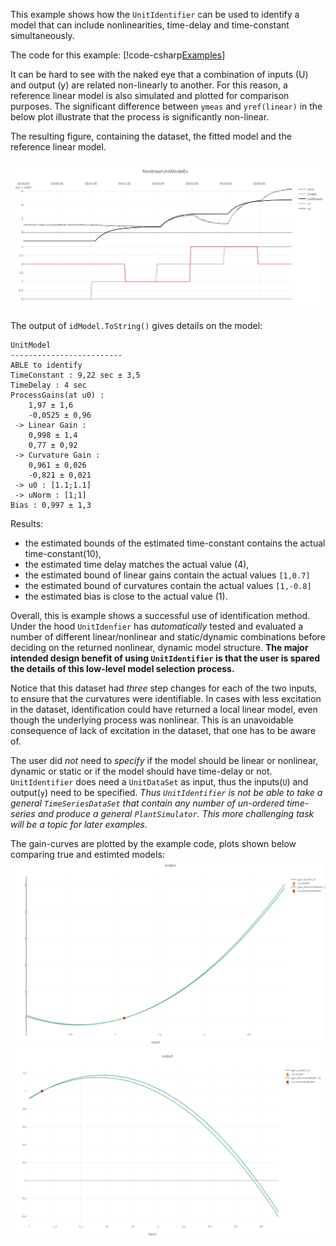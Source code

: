 
This example shows how the ``UnitIdentifier`` can be used to identify a model that
can include nonlinearities, time-delay and time-constant simultaneously.

The code for this example:
[!code-csharp[Examples](../../TimeSeriesAnalysis.Tests/Examples/SystemIdent.cs?name=ex_NONLINEAR_UNIT_MODEL)]

It can be hard to see with the naked eye that a combination of inputs (U) and output (y) 
are related non-linearly to another. For this reason, a reference linear model is also 
simulated and plotted for comparison purposes. The significant difference between 
``ymeas`` and ``yref(linear)`` in the below plot illustrate that the process is significantly non-linear. 

The resulting figure, containing the dataset, the fitted model and the reference linear model. 

![Example](./images/sysid_ex_nonlin1.png)

The output of ``idModel.ToString()`` gives details on the model:
```
UnitModel
-------------------------
ABLE to identify
TimeConstant : 9,22 sec ± 3,5
TimeDelay : 4 sec
ProcessGains(at u0) : 
	1,97 ± 1,6
	-0,0525 ± 0,96
 -> Linear Gain : 
	0,998 ± 1,4
	0,77 ± 0,92
 -> Curvature Gain : 
	0,961 ± 0,026
	-0,821 ± 0,021
 -> u0 : [1.1;1.1]
 -> uNorm : [1;1]
Bias : 0,997 ± 1,3
```
Results: 
- the estimated bounds of the estimated time-constant contains the actual time-constant(10), 
- the estimated time delay matches the actual value (4),
- the estimated bound of linear gains contain the actual values ``[1,0.7]``
- the estimated bound of curvatures contain the actual values ``[1,-0.8]``
- the estimated bias is close to the actual value (1).

Overall, this is example shows a successful use of identification method. Under the hood 
``UnitIdenfier`` has *automatically* tested and evaluated a number of different linear/nonlinear and static/dynamic 
combinations before deciding on the returned nonlinear, dynamic model structure. 
**The major intended design benefit of using ``UnitIdentifier`` is that the user is spared
the details of this low-level model selection process.**

Notice that this dataset had *three* step changes for each of the two inputs, to ensure
that the curvatures were identifiable. In cases with less excitation in the dataset, 
identification could have returned a local linear model, even though the underlying process
was nonlinear. This is an unavoidable consequence of lack of excitation in the dataset, that one
has to be aware of.  

The user did *not* need to *specify* if the model should be linear or nonlinear, dynamic or static
 or if the model should have time-delay or not. ``UnitIdentifier`` does need a 
 ``UnitDataSet`` as input, thus the inputs(``U``) and output(``y``) need to be specified.
*Thus ``UnitIdentifier`` is not be able to take a general ``TimeSeriesDataSet`` that contain 
any number of un-ordered time-series and produce a general ``PlantSimulator``. 
This more challenging task will be a topic for later examples.* 

The gain-curves are plotted by the example code, plots shown below comparing true and estimted models:
![Nonlinear gain-curve1](./images/sysid_ex_nonlin2.png)
![Nonlinear gain-curve2](./images/sysid_ex_nonlin3.png)

